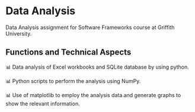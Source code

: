 # Data Analysis

Data Analysis assignment for Software Frameworks course at Griffith University. 


## Functions and Technical Aspects 

:bar_chart: Data analysis of Excel workbooks and SQLite database by using python.

:bar_chart:	Python scripts to perform the analysis using NumPy. 

:bar_chart: Use of matplotlib to employ the analysis data and generate graphs to show the relevant information. 

